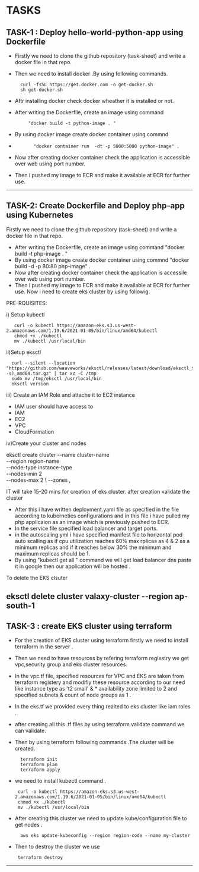 # TASKS
TASK-1 : Deploy hello-world-python-app using Dockerfile
---------------------------------------------------------------
- Firstly we need to clone the github repository (task-sheet) and write a docker file in that repo.
- Then we need to install docker .By using following commands.


        curl -fsSL https://get.docker.com -o get-docker.sh
        sh get-docker.sh

- Aftr installing docker check docker wheather it is installed or not.
- After writing the Dockerfile, create an image using command
 
           "docker build -t python-image . " 
           
- By using docker image create docker container using commnd 
- 
             "docker container run  -dt -p 5000:5000 python-image" .
             
- Now after creating docker container check the  application is accessible over web using port number.
- Then i pushed  my image to ECR and make it available at ECR for further use.
  
---------------------------------------------------------------------------------------------------------------------------------------------------------

TASK-2: Create Dockerfile and Deploy php-app using Kubernetes
-------------------------------------------------------------------
Firstly we need to clone the github repository (task-sheet) and write a docker file in that repo.

- After writing the Dockerfile, create an image using command "docker build -t php-image . " 
-  By using docker image create docker container using commnd "docker build -d -p 80:80 php-image" .
-  Now after creating docker container check the  application is accessile over web using port number.
- Then i pushed  my image to ECR and make it available at ECR for further use.
Now i need to create eks cluster by using followig.

PRE-RQUISITES:

i) Setup kubectl

       curl -o kubectl https://amazon-eks.s3.us-west-2.amazonaws.com/1.19.6/2021-01-05/bin/linux/amd64/kubectl
       chmod +x ./kubectl
       mv ./kubectl /usr/local/bin 

ii)Setup eksctl

      curl --silent --location "https://github.com/weaveworks/eksctl/releases/latest/download/eksctl_$(uname -s)_amd64.tar.gz" | tar xz -C /tmp
      sudo mv /tmp/eksctl /usr/local/bin
      eksctl version

iii) Create an IAM Role and attache it to EC2 instance

 -  IAM user should have access to
 -  IAM
 -  EC2
 -  VPC
 -  CloudFormation
   
iv)Create your cluster and nodes

eksctl create cluster --name cluster-name  \
--region region-name \
--node-type instance-type \
--nodes-min 2 \
--nodes-max 2 \ 
--zones <AZ-1>,<AZ-2>
           
 IT will take 15-20 mins for creation of eks cluster. after creation validate the cluster 
 
- After this i have written deployment.yaml file as specified in the file according to kuberneties configurations and in this file i have pulled my php applicaion as an image which is previously pushed to ECR.
- In the service file specified load balancer and target ports.
- in the autoscaling.yml i have specified manifest file to horizontal pod auto scalling as if cpu utilization reaches 60%  max rplicas as 4 & 2 as a minimum replicas and if it reaches below 30% the minimum and maximum replicas should be 1.
- By using "kubectl get all " command we will get load balancer dns paste it in google then our application will be hosted .

To delete the EKS clsuter

eksctl delete cluster valaxy-cluster --region ap-south-1
---------------------------------------------------------------------------------------------------------------------------------------------------------

TASK-3 : create EKS cluster using terraform
--------------------------------------------
- For the creation of EKS cluster using terraform firstly we need to install terraform in the server . 
- Then we need to have resources by refering terraform regiestry we get vpc,security group and eks cluster resources.

- In the vpc.tf file, specified resources  for VPC and EKS are taken from terraform registery and modifiy these resource according to our need like  instance type as 't2 small' & * availability zone limited to 2 and specified subnets & count of node groups as 1 .
- In the eks.tf we provided every thing realted to eks cluster like iam roles .
- after creating all this  .tf files by using terraform validate command we can validate.
- Then by using terraform following commands .The cluster will be created.
        
        terraform init
        terraform plan 
        terraform apply  
        
- we need to install kubectl command .
        
       curl -o kubectl https://amazon-eks.s3.us-west-2.amazonaws.com/1.19.6/2021-01-05/bin/linux/amd64/kubectl
       chmod +x ./kubectl
       mv ./kubectl /usr/local/bin 

        
- After creating this cluster we need to update kube/configuration file to get nodes .
        
        aws eks update-kubeconfig --region region-code --name my-cluster
 - Then to destroy the cluster we use 
        
        terraform destroy
--------------------------------------------------------------------------------------------------------------------------------------------------------- 
